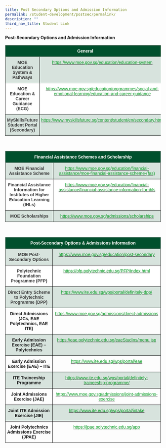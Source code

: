 ```yaml
---
title: Post Secondary Options and Admission Information
permalink: /student-development/postsec/permalink/
description: ""
third_nav_title: Student Link
---
```

**Post-Secondary Options and Admission Information**

<style type="text/css">
.tg  {border-collapse:collapse;border-spacing:0;}
.tg td{border-color:black;border-style:solid;border-width:1px;font-family:Arial, sans-serif;font-size:14px;
  overflow:hidden;padding:10px 5px;word-break:normal;}
.tg th{border-color:black;border-style:solid;border-width:1px;font-family:Arial, sans-serif;font-size:14px;
  font-weight:normal;overflow:hidden;padding:10px 5px;word-break:normal;}
.tg .tg-a84f{background-color:#00502D;border-color:inherit;color:#FFF;font-weight:bold;text-align:center;vertical-align:top}
.tg .tg-sm4r{background-color:#FFF;color:#3A3A3A;font-weight:bold;text-align:center;vertical-align:top}
.tg .tg-hzuj{background-color:rgba(0, 80, 45, 0.15);color:#00991E;text-align:center;vertical-align:top}
.tg .tg-vbrg{background-color:rgba(0, 80, 45, 0.15);color:#3A3A3A;font-weight:bold;text-align:center;vertical-align:top}
.tg .tg-ck34{background-color:#FFF;color:#00991E;text-align:center;vertical-align:top}
</style>
<table class="tg">
<thead>
  <tr>
    <th class="tg-a84f" colspan="2"><span style="font-weight:bold;font-style:inherit">General</span></th>
  </tr>
</thead>
<tbody>
  <tr>
    <td class="tg-vbrg"><span style="font-weight:bold;font-style:inherit">MOE Education System &amp; Pathways</span></td>
    <td class="tg-hzuj"><a href="https://www.moe.gov.sg/education/education-system"><span style="font-weight:inherit;font-style:inherit;text-decoration:none;color:#00991E;background-color:transparent">https://www.moe.gov.sg/education/education-system</span></a></td>
  </tr>
  <tr>
    <td class="tg-sm4r"><span style="font-weight:bold;font-style:inherit">MOE Education &amp; Career Guidance (ECG)</span></td>
    <td class="tg-ck34"><a href="https://www.moe.gov.sg/education/programmes/social-and-emotional-learning/education-and-career-guidance"><span style="font-weight:inherit;font-style:inherit;text-decoration:none;color:#00991E;background-color:transparent">https://www.moe.gov.sg/education/programmes/social-and-emotional-learning/education-and-career-guidance</span></a></td>
  </tr>
  <tr>
    <td class="tg-vbrg"><span style="font-weight:bold;font-style:inherit">MySkillsFuture Student Portal (Secondary)</span></td>
    <td class="tg-hzuj"><a href="https://www.myskillsfuture.sg/content/student/en/secondary.html"><span style="font-weight:inherit;font-style:inherit;text-decoration:none;color:#00991E;background-color:transparent">https://www.myskillsfuture.sg/content/student/en/secondary.html</span></a></td>
  </tr>
</tbody>
</table>


<br>


<style type="text/css">
.tg  {border-collapse:collapse;border-spacing:0;}
.tg td{border-color:black;border-style:solid;border-width:1px;font-family:Arial, sans-serif;font-size:14px;
  overflow:hidden;padding:10px 5px;word-break:normal;}
.tg th{border-color:black;border-style:solid;border-width:1px;font-family:Arial, sans-serif;font-size:14px;
  font-weight:normal;overflow:hidden;padding:10px 5px;word-break:normal;}
.tg .tg-a84f{background-color:#00502D;border-color:inherit;color:#FFF;font-weight:bold;text-align:center;vertical-align:top}
.tg .tg-sm4r{background-color:#FFF;color:#3A3A3A;font-weight:bold;text-align:center;vertical-align:top}
.tg .tg-hzuj{background-color:rgba(0, 80, 45, 0.15);color:#00991E;text-align:center;vertical-align:top}
.tg .tg-vbrg{background-color:rgba(0, 80, 45, 0.15);color:#3A3A3A;font-weight:bold;text-align:center;vertical-align:top}
.tg .tg-ck34{background-color:#FFF;color:#00991E;text-align:center;vertical-align:top}
</style>
<table class="tg">
<thead>
  <tr>
    <th class="tg-a84f" colspan="2"><span style="font-weight:bold;font-style:inherit">Financial Assistance Schemes and Scholarship</span></th>
  </tr>
</thead>
<tbody>
	
	
	
  <tr>
    <td class="tg-vbrg"><span style="font-weight:bold;font-style:inherit">MOE Financial Assistance Scheme</span></td>
    <td class="tg-hzuj"><a href="https://www.moe.gov.sg/education/financial-assistance/moe-financial-assistance-scheme-(fas)"><span style="font-weight:inherit;font-style:inherit;text-decoration:none;color:#00991E;background-color:transparent">https://www.moe.gov.sg/education/financial-assistance/moe-financial-assistance-scheme-(fas)</span></a></td>
  </tr>
  <tr>
    <td class="tg-sm4r"><span style="font-weight:bold;font-style:inherit">Financial Assistance Information for Institutes of Higher Education Learning (IHLs)</span></td>
    <td class="tg-ck34"><a href="https://www.moe.gov.sg/education/financial-assistance/financial-assistance-information-for-ihls"><span style="font-weight:inherit;font-style:inherit;text-decoration:none;color:#00991E;background-color:transparent">https://www.moe.gov.sg/education/financial-assistance/financial-assistance-information-for-ihls</span></a></td>
  </tr>
  <tr>
    <td class="tg-vbrg"><span style="font-weight:bold;font-style:inherit">MOE Scholarships</span></td>
    <td class="tg-hzuj"><a href="https://www.moe.gov.sg/admissions/scholarships"><span style="font-weight:inherit;font-style:inherit;text-decoration:none;color:#00991E;background-color:transparent">https://www.moe.gov.sg/admissions/scholarships</span></a></td>
  </tr>
</tbody>
</table>
<br>

<style type="text/css">
.tg  {border-collapse:collapse;border-spacing:0;}
.tg td{border-color:black;border-style:solid;border-width:1px;font-family:Arial, sans-serif;font-size:14px;
  overflow:hidden;padding:10px 5px;word-break:normal;}
.tg th{border-color:black;border-style:solid;border-width:1px;font-family:Arial, sans-serif;font-size:14px;
  font-weight:normal;overflow:hidden;padding:10px 5px;word-break:normal;}
.tg .tg-a84f{background-color:#00502D;border-color:inherit;color:#FFF;font-weight:bold;text-align:center;vertical-align:top}
.tg .tg-p50h{color:#00991E;text-align:center;vertical-align:top}
.tg .tg-r6aq{background-color:rgba(0, 80, 45, 0.15);font-weight:bold;text-align:center;vertical-align:top}
.tg .tg-sm4r{background-color:#FFF;color:#3A3A3A;font-weight:bold;text-align:center;vertical-align:top}
.tg .tg-hzuj{background-color:rgba(0, 80, 45, 0.15);color:#00991E;text-align:center;vertical-align:top}
.tg .tg-vbrg{background-color:rgba(0, 80, 45, 0.15);color:#3A3A3A;font-weight:bold;text-align:center;vertical-align:top}
.tg .tg-ck34{background-color:#FFF;color:#00991E;text-align:center;vertical-align:top}
.tg .tg-amwm{font-weight:bold;text-align:center;vertical-align:top}
</style>
<table class="tg">
<thead>
  <tr>
    <th class="tg-a84f" colspan="2"><span style="font-weight:bold;font-style:inherit">Post-Secondary Options &amp; Admissions Information</span></th>
  </tr>
</thead>
<tbody>
  <tr>
    <td class="tg-vbrg"><span style="font-weight:bold;font-style:inherit">MOE Post-Secondary Options</span></td>
    <td class="tg-hzuj"><a href="https://www.moe.gov.sg/education/post-secondary"><span style="font-weight:inherit;font-style:inherit;text-decoration:none;color:#00991E;background-color:transparent">https://www.moe.gov.sg/education/post-secondary</span></a></td>
  </tr>
  <tr>
    <td class="tg-sm4r"><span style="font-weight:bold;font-style:inherit">Polytechnic Foundation Programme (PFP)</span></td>
    <td class="tg-ck34"><a href="https://pfp.polytechnic.edu.sg/PFP/index.html"><span style="font-weight:inherit;font-style:inherit;text-decoration:none;color:#00991E;background-color:transparent">https://pfp.polytechnic.edu.sg/PFP/index.html</span></a></td>
  </tr>
  <tr>
    <td class="tg-vbrg"><span style="font-weight:bold;font-style:inherit">Direct Entry Scheme to Polytechnic Programme (DPP) </span></td>
    <td class="tg-hzuj"><a href="https://www.ite.edu.sg/wps/portal/definitely-dpp/"><span style="font-weight:inherit;font-style:inherit;text-decoration:none;color:#00991E;background-color:transparent">https://www.ite.edu.sg/wps/portal/definitely-dpp/</span></a></td>
  </tr>
  <tr>
    <td class="tg-amwm"><span style="font-weight:bold;font-style:inherit">Direct Admissions (JCs, EAE Polytechnics, EAE ITE)</span></td>
    <td class="tg-p50h"><a href="https://www.moe.gov.sg/admissions/direct-admissions"><span style="font-weight:inherit;font-style:inherit;text-decoration:none;color:#00991E;background-color:transparent">https://www.moe.gov.sg/admissions/direct-admissions</span></a></td>
  </tr>
  <tr>
    <td class="tg-r6aq"><span style="font-weight:bold;font-style:inherit">Early Admission Exercise (EAE) – Polytechnics</span></td>
    <td class="tg-hzuj"><a href="https://eae.polytechnic.edu.sg/eaeStudIns/menu.jsp"><span style="font-weight:inherit;font-style:inherit;text-decoration:none;color:#00991E;background-color:transparent">https://eae.polytechnic.edu.sg/eaeStudIns/menu.jsp</span></a></td>
  </tr>
  <tr>
    <td class="tg-amwm"><span style="font-weight:bold;font-style:inherit">Early Admission Exercise (EAE) – ITE</span></td>
    <td class="tg-p50h"><a href="https://www.ite.edu.sg/wps/portal/eae"><span style="font-weight:inherit;font-style:inherit;text-decoration:none;color:#00991E;background-color:transparent">https://www.ite.edu.sg/wps/portal/eae</span></a></td>
  </tr>
  <tr>
    <td class="tg-r6aq"><span style="font-weight:bold;font-style:inherit">ITE Traineeship Programme</span></td>
    <td class="tg-hzuj"><a href="https://www.ite.edu.sg/wps/portal/definitely-traineeship-programme/"><span style="font-weight:inherit;font-style:inherit;text-decoration:none;color:#00991E;background-color:transparent">https://www.ite.edu.sg/wps/portal/definitely-traineeship-programme/</span></a></td>
  </tr>
  <tr>
    <td class="tg-amwm"><span style="font-weight:bold;font-style:inherit">Joint Admissions Exercise (JAE)</span></td>
    <td class="tg-p50h"><a href="https://www.moe.gov.sg/admissions/joint-admissions-exercise"><span style="font-weight:inherit;font-style:inherit;text-decoration:none;color:#00991E;background-color:transparent">https://www.moe.gov.sg/admissions/joint-admissions-exercise</span></a></td>
  </tr>
  <tr>
    <td class="tg-r6aq"><span style="font-weight:bold;font-style:inherit">Joint ITE Admission Exercise (JIE)</span></td>
    <td class="tg-hzuj"><a href="https://www.ite.edu.sg/wps/portal/intake"><span style="font-weight:inherit;font-style:inherit;text-decoration:none;color:#00991E;background-color:transparent">https://www.ite.edu.sg/wps/portal/intake</span></a></td>
  </tr>
  <tr>
    <td class="tg-amwm"><span style="font-weight:bold;font-style:inherit">Joint Polytechnics Admissions Exercise (JPAE)</span></td>
    <td class="tg-p50h"><a href="https://jpae.polytechnic.edu.sg/app"><span style="font-weight:inherit;font-style:inherit;text-decoration:none;color:#00991E;background-color:transparent">https://jpae.polytechnic.edu.sg/app</span></a></td>
  </tr>
</tbody>
</table>